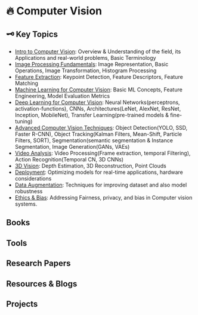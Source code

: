 # 🔥 Computer Vision



## 🗝️ Key Topics

- [Intro to Computer Vision](): Overview & Understanding of the field, its Applications and real-world problems, Basic Terminology
- [Image Processing Fundamentals](): Image Representation, Basic Operations, Image Transformation, Histogram Processing
- [Feature Extraction](): Keypoint Detection, Feature Descriptors, Feature Matching
- [Machine Learning for Computer Vision](): Basic ML Concepts, Feature Engineering, Model Evaluation Metrics
- [Deep Learning for Computer Vision](): Neural Networks(perceptrons, activation-functions), CNNs, Architectures(LeNet, AlexNet, ResNet, Inception, MobileNet), Transfer Learning(pre-trained models & fine-tuning)
- [Advanced Computer Vision Techniques](): Object Detection(YOLO, SSD, Faster R-CNN), Object Tracking(Kalman Filters, Mean-Shift, Particle Filters, SORT), Segmentation(semantic segmentation & Instance Segmentation, Image Generation(GANs, VAEs)
- [Video Analysis](): Video Processing(Frame extraction, temporal Filtering), Action Recognition(Temporal CN, 3D CNNs)
- [3D Vision](): Depth Estimation, 3D Reconstruction, Point Clouds
- [Deployment](): Optimizing models for real-time applications, hardware considerations
- [Data Augmentation](): Techniques for improving dataset and also model robustness
- [Ethics & Bias](): Addressing Fairness, privacy, and bias in Computer vision systems.





## Books




## Tools





## Research Papers







## Resources & Blogs









## Projects
